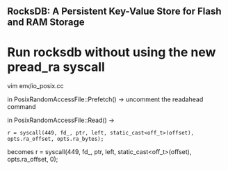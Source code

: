 ## RocksDB: A Persistent Key-Value Store for Flash and RAM Storage


# Run rocksdb without using the new pread_ra syscall

vim env/io_posix.cc

in PosixRandomAccessFile::Prefetch() -> uncomment the readahead command

in PosixRandomAccessFile::Read() -> 

    r = syscall(449, fd_, ptr, left, static_cast<off_t>(offset), opts.ra_offset, opts.ra_bytes);
becomes
    r = syscall(449, fd_, ptr, left, static_cast<off_t>(offset), opts.ra_offset, 0);
